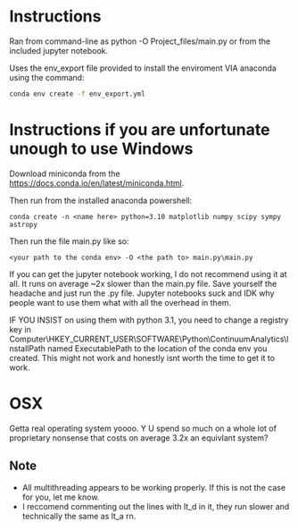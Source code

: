 # Instructions
Ran from command-line as python -O Project_files/main.py or from the included jupyter notebook.

Uses the env_export file provided to install the enviroment VIA anaconda using the command:

```BASH
conda env create -f env_export.yml
```

# Instructions if you are unfortunate unough to use Windows
Download miniconda from the https://docs.conda.io/en/latest/miniconda.html.

Then run from the installed anaconda powershell:
```
conda create -n <name here> python=3.10 matplotlib numpy scipy sympy astropy
```

Then run the file main.py like so:
```
<your path to the conda env> -O <the path to> main.py\main.py
```      
      
If you can get the jupyter notebook working, I do not recommend using it at all. It runs on average ~2x slower than the main.py file. Save yourself the headache and just run the .py file. Jupyter notebooks suck and IDK why people want to use them what with all the overhead in them.

IF YOU INSIST on using them with python 3.1, you need to change a registry key in Computer\HKEY_CURRENT_USER\SOFTWARE\Python\ContinuumAnalytics\InstallPath named ExecutablePath to the location of the conda env you created. This might not work and honestly isnt worth the time to get it to work.

# OSX
Getta real operating system yoooo. Y U spend so much on a whole lot of proprietary nonsense that costs on average 3.2x an equivlant system?

## Note
- All multithreading appears to be working properly. If this is not the case for you, let me know.
- I reccomend commenting out the lines with lt_d in it, they run slower and technically the same as lt_a rn.
